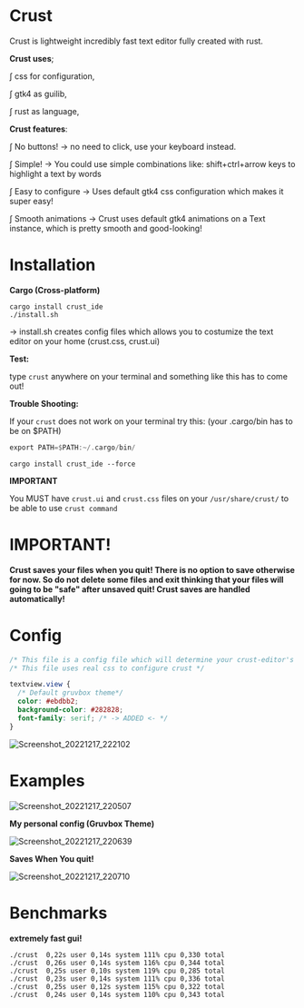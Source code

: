# Crust
Crust is lightweight incredibly fast text editor fully created with rust.

**Crust uses**;
<p>
  ∫ css for configuration,
  
  ∫ gtk4 as guilib,
  
  ∫ rust as language,
</p>


**Crust features**:
<p>
  ∫ No buttons! -> no need to click, use your keyboard instead.
  
  ∫ Simple! -> You could use simple combinations like: shift+ctrl+arrow keys to highlight a text by words
  
  ∫ Easy to configure -> Uses default gtk4 css configuration which makes it super easy!
  
  ∫ Smooth animations -> Crust uses default gtk4 animations on a Text instance, which is pretty smooth and good-looking!
  
</p>

# Installation

**Cargo (Cross-platform)**
```
cargo install crust_ide
./install.sh
```
-> install.sh creates config files which allows you to costumize the text editor on your home (crust.css, crust.ui)

**Test:**

type `crust` anywhere on your terminal and something like this has to come out!



**Trouble Shooting:**

If your `crust` does not work on your terminal try this: (your .cargo/bin has to be on $PATH)
```rust
export PATH=$PATH:~/.cargo/bin/
```
```
cargo install crust_ide --force
```

**IMPORTANT**

You MUST have `crust.ui` and `crust.css` files on your `/usr/share/crust/` to be able to  use `crust command`

# IMPORTANT!

**Crust saves your files when you quit! There is no option to save otherwise for now. So do not delete some files and exit thinking that your files will going to be "safe" after unsaved quit! Crust saves are handled automatically!**

# Config

```css
/* This file is a config file which will determine your crust-editor's look */
/* This file uses real css to configure crust */

textview.view {
  /* Default gruvbox theme*/
  color: #ebdbb2;
  background-color: #282828;
  font-family: serif; /* -> ADDED <- */
}
```

![Screenshot_20221217_222102](https://user-images.githubusercontent.com/101834410/208262652-0dc769fa-9dc5-4907-928c-6437f9afbc01.png)

# Examples

![Screenshot_20221217_220507](https://user-images.githubusercontent.com/101834410/208259620-a77d58b4-eec6-450d-ab3a-6ce9f58e5af9.png)

**My personal config (Gruvbox Theme)**

![Screenshot_20221217_220639](https://user-images.githubusercontent.com/101834410/208260409-dc2a4ffb-f04b-4e50-b5b1-04aceec0642b.png)

**Saves When You quit!**

![Screenshot_20221217_220710](https://user-images.githubusercontent.com/101834410/208259697-b9ed7446-cd44-463c-9bae-86b85677c59d.png)

# Benchmarks

**extremely fast gui!**

```
./crust  0,22s user 0,14s system 111% cpu 0,330 total
./crust  0,26s user 0,14s system 116% cpu 0,344 total
./crust  0,25s user 0,10s system 119% cpu 0,285 total
./crust  0,23s user 0,14s system 111% cpu 0,336 total
./crust  0,25s user 0,12s system 115% cpu 0,322 total
./crust  0,24s user 0,14s system 110% cpu 0,343 total
```


